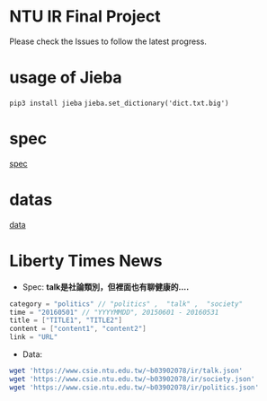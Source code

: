# NTU IR Final Project

Please check the Issues to follow the latest progress.

# usage of Jieba
`pip3 install jieba`
`jieba.set_dictionary('dict.txt.big')`

# spec

[spec](https://hackmd.io/CwIwzMDGCMBsIFoBMBWAhkhxZtgksAnJAoWmiMIQCYCm10AHCEA=)

# datas

[data](https://drive.google.com/folderview?id=0B97NsvGFvI6Nc3hNQ29FbkZWOEk&usp=sharing)


# Liberty Times News
- Spec:
**talk是社論類別，但裡面也有聊健康的....**

```c++
category = "politics" // "politics" ,  "talk" ,  "society"
time = "20160501" // "YYYYMMDD", 20150601 - 20160531
title = ["TITLE1", "TITLE2"]
content = ["content1", "content2"]
link = "URL"
```

- Data:
```sh
wget 'https://www.csie.ntu.edu.tw/~b03902078/ir/talk.json'
wget 'https://www.csie.ntu.edu.tw/~b03902078/ir/society.json'
wget 'https://www.csie.ntu.edu.tw/~b03902078/ir/politics.json'
```
